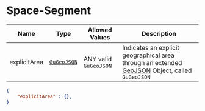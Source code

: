 # Space-Segment

Name        |Type      | Allowed Values |Description
------------|----------|----------------|-----------
explicitArea | [`GuGeoJSON`](../common/gu-geo-json.md) | ANY valid   `GuGeoJSON`   | Indicates an explicit geographical area through an extended [GeoJSON](http://geojson.org/geojson-spec.html) Object, called `GuGeoJSON`

```json
{
    "explicitArea" : {},
}
```
